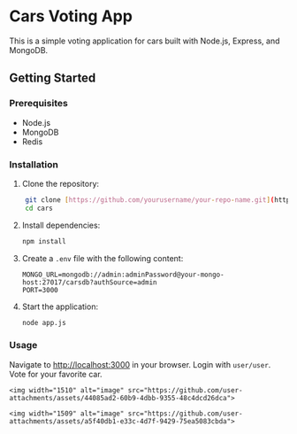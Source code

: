 
# Cars Voting App

This is a simple voting application for cars built with Node.js, Express, and MongoDB.

## Getting Started

### Prerequisites

- Node.js
- MongoDB
- Redis


### Installation

1. Clone the repository:

```sh
    git clone [https://github.com/yourusername/your-repo-name.git](https://github.com/saurabhkothari/sample-apps.git)
    cd cars
```

2. Install dependencies:

    ```sh
    npm install
    ```

3. Create a `.env` file with the following content:

    ```env
    MONGO_URL=mongodb://admin:adminPassword@your-mongo-host:27017/carsdb?authSource=admin
    PORT=3000
    ```

4. Start the application:

    ```sh
    node app.js
    ```

### Usage

Navigate to [http://localhost:3000](http://localhost:3000) in your browser.
Login with `user/user`.
Vote for your favorite car.
```
<img width="1510" alt="image" src="https://github.com/user-attachments/assets/44085ad2-60b9-4dbb-9355-48c4dcd26dca">

<img width="1509" alt="image" src="https://github.com/user-attachments/assets/a5f40db1-e33c-4d7f-9429-75ea5083cbda">




